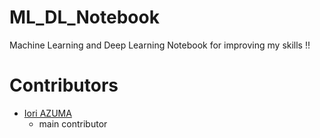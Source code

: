 # ML_DL_Notebook
Machine Learning and Deep Learning Notebook for improving my skills !!

# Contributors
- [Iori AZUMA](https://github.com/phazuma)  
    - main contributor
